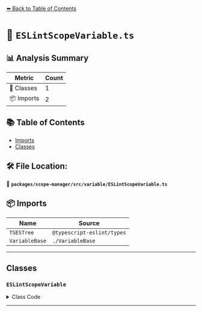 [⬅️ Back to Table of Contents](../../../../index.md)

# 📄 `ESLintScopeVariable.ts`

## 📊 Analysis Summary

| Metric | Count |
|--------|-------|
| 🧱 Classes | 1 |
| 📦 Imports | 2 |

## 📚 Table of Contents

- [Imports](#imports)
- [Classes](#classes)

## 🛠️ File Location:
📂 **`packages/scope-manager/src/variable/ESLintScopeVariable.ts`**

## 📦 Imports

| Name | Source |
|------|--------|
| `TSESTree` | `@typescript-eslint/types` |
| `VariableBase` | `./VariableBase` |


---

## Classes

### `ESLintScopeVariable`

<details><summary>Class Code</summary>

```ts
export class ESLintScopeVariable extends VariableBase {
  /**
   * Written to by ESLint.
   * If this key exists, this variable is a global variable added by ESLint.
   * If this is `true`, this variable can be assigned arbitrary values.
   * If this is `false`, this variable is readonly.
   */
  public writeable?: boolean; // note that this isn't a typo - ESlint uses this spelling here

  /**
   * Written to by ESLint.
   * This property is undefined if there are no globals directive comments.
   * The array of globals directive comments which defined this global variable in the source code file.
   */
  public eslintExplicitGlobal?: boolean;

  /**
   * Written to by ESLint.
   * The configured value in config files. This can be different from `variable.writeable` if there are globals directive comments.
   */
  public eslintImplicitGlobalSetting?: 'readonly' | 'writable';

  /**
   * Written to by ESLint.
   * If this key exists, it is a global variable added by ESLint.
   * If `true`, this global variable was defined by a globals directive comment in the source code file.
   */
  public eslintExplicitGlobalComments?: TSESTree.Comment[];
}
```
</details>


---